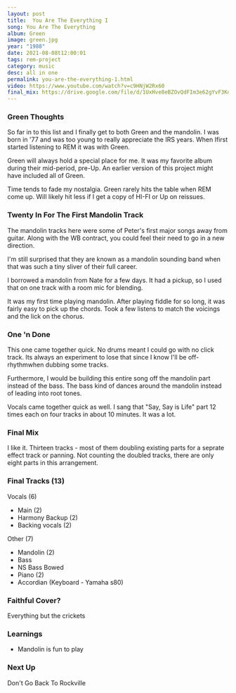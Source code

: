 ```yaml
---
layout: post
title:  You Are The Everything I
song: You Are The Everything
album: Green
image: green.jpg
year: "1988"
date: 2021-08-08t12:00:01
tags: rem-project
category: music
desc: all in one
permalink: you-are-the-everything-1.html
video: https://www.youtube.com/watch?v=c9HNjW2Rx60
final_mix: https://drive.google.com/file/d/1UxHve8eBZOvQdFIm3e62gYvF3Kdu1eZC/view?usp=sharing
---
```


### Green Thoughts

So far in to this list and I finally get to both Green and the mandolin. I was born in '77 and was too young to really appreciate the IRS years. When Ifirst started listening to REM it was with Green.

Green will always hold a special place for me. It was my favorite album during their mid-period, pre-Up. An earlier version of this project might have included all of Green.

Time tends to fade my nostalgia. Green rarely hits the table when REM come up. Will likely hit less if I get a copy of HI-FI or Up on reissues.

### Twenty In For The First Mandolin Track

The mandolin tracks here were some of Peter's first major songs away from guitar. Along with the WB contract, you could feel their need to go in a new direction.

I'm still surprised that they are known as a mandolin sounding band when that was such a tiny sliver of their full career.

I borrowed a mandolin from Nate for a few days. It had a pickup, so I used that on one track with a room mic for blending.

It was my first time playing mandolin. After playing fiddle for so long, it was fairly easy to pick up the chords. Took a few listens to match the voicings and the lick on the chorus.

### One 'n Done

This one came together quick. No drums meant I could go with no click track. Its always an experiment to lose that since I know I'll be off-rhythmwhen dubbing some tracks.

Furthermore, I would be building this entire song off the mandolin part instead of the bass. The bass kind of dances around the mandolin instead of leading into root tones.

Vocals came together quick as well. I sang that "Say, Say is Life" part 12 times each on four tracks in about 10 minutes. It was a lot.

### Final Mix

I like it. Thirteen tracks - most of them doubling existing parts for a seprate effect track or panning. Not counting the doubled tracks, there are only eight parts in this arrangement.

### Final Tracks (13)
Vocals (6)
- Main (2)
- Harmony Backup (2)
- Backing vocals (2)

Other (7)
- Mandolin (2)
- Bass
- NS Bass Bowed
- Piano (2)
- Accordian (Keyboard - Yamaha s80)


### Faithful Cover?
Everything but the crickets 

### Learnings
- Mandolin is fun to play

### Next Up
Don't Go Back To Rockville